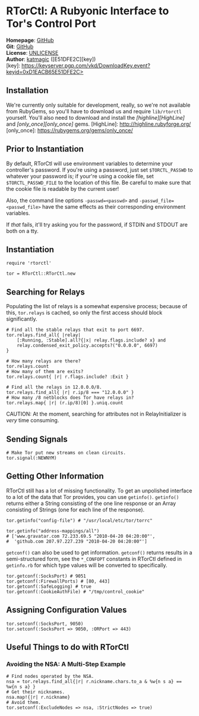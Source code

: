 RTorCtl: A Rubyonic Interface to Tor's Control Port
====================================================

**Homepage**: [GitHub](https://github.com/katmagic/RTorCtl)<br />
**Git**: [GitHub](git://github.com/katmagic/RTorCtl.git)<br />
**License**: [UNLICENSE](http://unlicense.org)<br />
**Author**: [katmagic](mailto:the.magical.kat@gmail.com) ([E51DFE2C][key])<br />
[key]: https://keyserver.pgp.com/vkd/DownloadKey.event?keyid=0xD1EACB65E51DFE2C>

Installation
------------

We're currently only suitable for development, really, so we're not available
from RubyGems, so you'll have to download us and require `lib/rtorctl`
yourself. You'll also need to download and install the _[highline][HighLine]_
and _[only\_once][only_once]_ gems.
[HighLine]: http://highline.rubyforge.org/
[only_once]: https://rubygems.org/gems/only_once/

Prior to Instantiation
----------------------

By default, RTorCtl will use environment variables to determine your
controller's password. If you're using a password, just set `$TORCTL_PASSWD` to
whatever your password is; if your're using a cookie file, set
`$TORCTL_PASSWD_FILE` to the location of this file. Be careful to make sure that
the cookie file is readable by the current user!

Also, the command line options `-passwd=<passwd>` and
`-passwd_file=<passwd_file>` have the same effects as their corresponding
environment variables.

If _that_ fails, it'll try asking you for the password, if STDIN and STDOUT are
both on a tty.

Instantiation
-------------

	require 'rtorctl'

	tor = RTorCtl::RTorCtl.new

Searching for Relays
--------------------

Populating the list of relays is a somewhat expensive process; because of this,
`tor.relays` is cached, so only the first access should block significantly.

	# Find all the stable relays that exit to port 6697.
	tor.relays.find_all{ |relay|
		[:Running, :Stable].all?{|x| relay.flags.include? x} and
		relay.condensed_exit_policy.accepts?("0.0.0.0", 6697)
	}

	# How many relays are there?
	tor.relays.count
	# How many of them are exits?
	tor.relays.count{ |r| r.flags.include? :Exit }

	# Find all the relays in 12.0.0.0/8.
	tor.relays.find_all{ |r| r.ip/8 === "12.0.0.0" }
	# How many /8 netblocks does Tor have relays in?
	tor.relays.map{ |r| (r.ip/8)[0] }.uniq.count

CAUTION: At the moment, searching for attributes not in RelayInitializer is
*very* time consuming.

Sending Signals
---------------

	# Make Tor put new streams on clean circuits.
	tor.signal(:NEWNYM)

Getting Other Information
-------------------------

RTorCtl still has a lot of missing functionality. To get an unpolished interface
to a lot of the data that Tor provides, you can use `getinfo()`. `getinfo()`
returns either a String consisting of the one line response or an Array
consisting of Strings (one for each line of the response).

	tor.getinfo("config-file") # "/usr/local/etc/tor/torrc"

	tor.getinfo("address-mappings/all")
	# ['www.gravatar.com 72.233.69.5 "2010-04-20 04:20:00"',
	#  'github.com 207.97.227.239 "2010-04-20 04:20:00"']

`getconf()` can also be used to get information. `getconf()` returns results in
a semi-structured form, see the `*_CONFOPT` constants in RTorCtl defined in
`getinfo.rb` for which type values will be converted to specifically.

	tor.getconf(:SocksPort) # 9051
	tor.getconf(:FirewallPorts) # [80, 443]
	tor.getconf(:SafeLogging) # true
	tor.getconf(:CookieAuthFile) # "/tmp/control_cookie"

Assigning Configuration Values
------------------------------

	tor.setconf(:SocksPort, 9050)
	tor.setconf(:SocksPort => 9050, :ORPort => 443)

Useful Things to do with RTorCtl
--------------------------------

### Avoiding the NSA: A Multi-Step Example ###

	# Find nodes operated by the NSA.
	nsa = tor.relays.find_all{|r| r.nickname.chars.to_a & %w{n s a} == %w{n s a} }
	# Get their nicknames.
	nsa.map!{|r| r.nickname}
	# Avoid them.
	tor.setconf(:ExcludeNodes => nsa, :StrictNodes => true)
